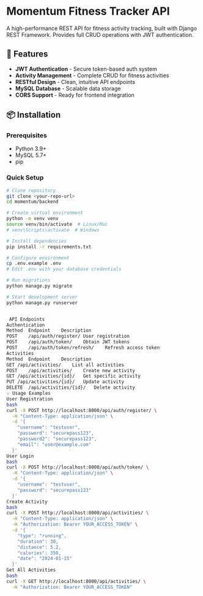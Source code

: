 # Momentum Fitness Tracker API

A high-performance REST API for fitness activity tracking, built with Django REST Framework. Provides full CRUD operations with JWT authentication.

## 🚀 Features

- **JWT Authentication** - Secure token-based auth system
- **Activity Management** - Complete CRUD for fitness activities
- **RESTful Design** - Clean, intuitive API endpoints
- **MySQL Database** - Scalable data storage
- **CORS Support** - Ready for frontend integration

## 📦 Installation

### Prerequisites
- Python 3.9+
- MySQL 5.7+
- pip

### Quick Setup
```bash
# Clone repository
git clone <your-repo-url>
cd momentum/backend

# Create virtual environment
python -m venv venv
source venv/bin/activate  # Linux/Mac
# venv\Scripts\activate  # Windows

# Install dependencies
pip install -r requirements.txt

# Configure environment
cp .env.example .env
# Edit .env with your database credentials

# Run migrations
python manage.py migrate

# Start development server
python manage.py runserver


 API Endpoints
Authentication
Method	Endpoint	Description
POST	/api/auth/register/	User registration
POST	/api/auth/token/	Obtain JWT tokens
POST	/api/auth/token/refresh/	Refresh access token
Activities
Method	Endpoint	Description
GET	/api/activities/	List all activities
POST	/api/activities/	Create new activity
GET	/api/activities/{id}/	Get specific activity
PUT	/api/activities/{id}/	Update activity
DELETE	/api/activities/{id}/	Delete activity
💡 Usage Examples
User Registration
bash
curl -X POST http://localhost:8000/api/auth/register/ \
  -H "Content-Type: application/json" \
  -d '{
    "username": "testuser",
    "password": "securepass123",
    "password2": "securepass123",
    "email": "user@example.com"
  }'
User Login
bash
curl -X POST http://localhost:8000/api/auth/token/ \
  -H "Content-Type: application/json" \
  -d '{
    "username": "testuser",
    "password": "securepass123"
  }'
Create Activity
bash
curl -X POST http://localhost:8000/api/activities/ \
  -H "Content-Type: application/json" \
  -H "Authorization: Bearer YOUR_ACCESS_TOKEN" \
  -d '{
    "type": "running",
    "duration": 30,
    "distance": 5.2,
    "calories": 350,
    "date": "2024-01-15"
  }'
Get All Activities
bash
curl -X GET http://localhost:8000/api/activities/ \
  -H "Authorization: Bearer YOUR_ACCESS_TOKEN"
